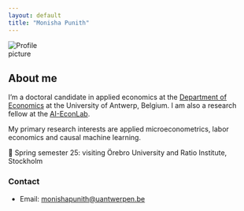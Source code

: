 ```yaml
---
layout: default
title: "Monisha Punith"
---
```


<div class="intro-container">
    <img src="assets/mona.jpg" style="max-width: 100px; height: auto;" alt="Profile picture">

  <div class="bio-content">
    <h2>About me</h2>
    <p>
      I’m a doctoral candidate in applied economics at the <a href="https://www.uantwerpen.be/en/staff/monisha-punith_24540/" target="_blank">Department of Economics</a> at the University of Antwerp, Belgium. I am also a research fellow at the <a href="https://www.ai-econlab.com/people" target="_blank">AI-EconLab</a>. 

My primary research interests are applied microeconometrics, labor economics and causal machine learning.

<div class="line-with-pin">
  <span>📍 Spring semester 25: visiting Örebro University and Ratio Institute, Stockholm </span>
</div>

 </p>
    <h3>Contact</h3>
    <ul class="contact-info">
      <li>Email: <a href="mailto:monisha.punith@uantwerpen.be">monishapunith@uantwerpen.be</a></li>
    </ul>
  </div>
</div>

